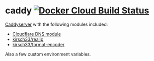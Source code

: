 # caddy [![Docker Cloud Build Status](https://img.shields.io/docker/cloud/build/xnaas/caddy?style=flat)](https://hub.docker.com/repository/docker/xnaas/caddy)

[Caddyserver](https://github.com/caddyserver/caddy/) with the following modules included:

* [Cloudflare DNS module](https://github.com/caddy-dns/cloudflare)
* [kirsch33/realip](https://github.com/kirsch33/realip)
* [kirsch33/format-encoder](https://github.com/kirsch33/format-encoder)

Also a few custom environment variables.
